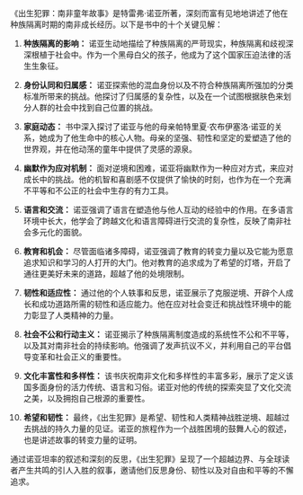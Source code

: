 《出生犯罪：南非童年故事》是特雷弗·诺亚所著，深刻而富有见地地讲述了他在种族隔离时期的南非成长经历。以下是书中的十个关键见解：

1. **种族隔离的影响：** 诺亚生动地描绘了种族隔离的严苛现实，种族隔离和歧视深深根植于社会中。作为一个黑母白父的孩子，他成为了这个国家压迫法律的活生生象征。

2. **身份认同和归属感：** 诺亚探索他的混血身份以及不符合种族隔离所强加的分类标准所带来的挑战。他探讨了归属感的复杂性，以及在一个试图根据肤色来划分人群的社会中找到自己位置的挑战。

3. **家庭动态：** 书中深入探讨了诺亚与他的母亲帕特里夏·农布伊塞洛·诺亚的关系，她成为了他生命中的核心人物。母亲的坚强、韧性和坚定的爱塑造了他的世界观，并在他动荡的童年中提供了灵感的源泉。

4. **幽默作为应对机制：** 面对逆境和困难，诺亚将幽默作为一种应对方式，来应对成长中的挑战。他的机智和喜剧感不仅提供了愉快的时刻，也作为在一个充满不平等和不公正的社会中生存的有力工具。

5. **语言和交流：** 诺亚强调了语言在塑造他与他人互动的经验中的作用。在多语言环境中长大，他学会了跨越文化和语言障碍进行交流的复杂性，反映了南非社会多元化的面貌。

6. **教育和机会：** 尽管面临诸多障碍，诺亚强调了教育的转变力量以及它能为愿意追求知识和学习的人打开的大门。他对教育的追求成为了希望的灯塔，开启了通往更美好未来的道路，超越了他的处境限制。

7. **韧性和适应性：** 通过他的个人轶事和反思，诺亚展示了克服逆境、开辟个人成长和成功道路所需的韧性和适应能力。他在应对社会变迁和挑战性环境中的能力彰显了人类精神的力量。

8. **社会不公和行动主义：** 诺亚揭示了种族隔离制度造成的系统性不公和不平等，以及其对南非社会的持续影响。他强调了发声抗议不义，并利用自己的平台倡导变革和社会正义的重要性。

9. **文化丰富性和多样性：** 该书庆祝南非文化和多样性的丰富多彩，展示了定义该国多面身份的活力传统、语言和习俗。诺亚对他的传统的探索突显了文化交流之美，以及拥抱自己根源的重要性。

10. **希望和韧性：** 最终，《出生犯罪》是希望、韧性和人类精神战胜逆境、超越过去挑战的持久力量的见证。诺亚的旅程作为一个战胜困境的鼓舞人心的叙述，也是讲述故事的转变力量的证明。

通过诺亚坦率的叙述和深刻的反思，《出生犯罪》呈现了一个超越边界、与全球读者产生共鸣的引人入胜的叙事，邀请他们反思身份、韧性以及对自由和平等的不懈追求。